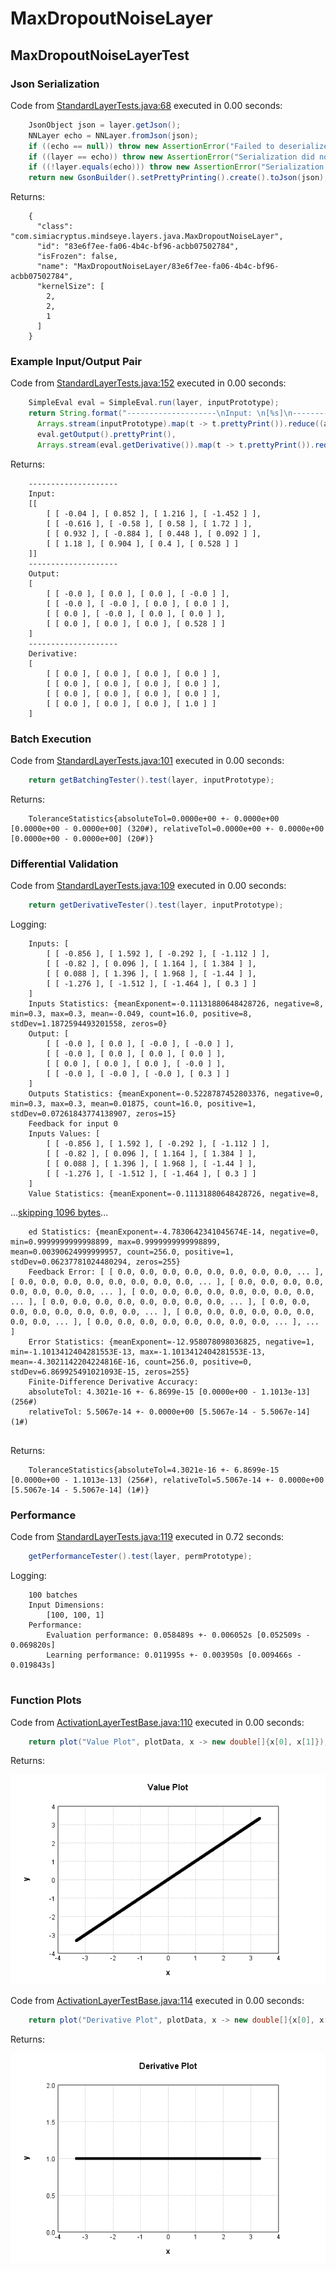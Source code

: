 # MaxDropoutNoiseLayer
## MaxDropoutNoiseLayerTest
### Json Serialization
Code from [StandardLayerTests.java:68](../../../../../../../src/main/java/com/simiacryptus/mindseye/test/StandardLayerTests.java#L68) executed in 0.00 seconds: 
```java
    JsonObject json = layer.getJson();
    NNLayer echo = NNLayer.fromJson(json);
    if ((echo == null)) throw new AssertionError("Failed to deserialize");
    if ((layer == echo)) throw new AssertionError("Serialization did not copy");
    if ((!layer.equals(echo))) throw new AssertionError("Serialization not equal");
    return new GsonBuilder().setPrettyPrinting().create().toJson(json);
```

Returns: 

```
    {
      "class": "com.simiacryptus.mindseye.layers.java.MaxDropoutNoiseLayer",
      "id": "83e6f7ee-fa06-4b4c-bf96-acbb07502784",
      "isFrozen": false,
      "name": "MaxDropoutNoiseLayer/83e6f7ee-fa06-4b4c-bf96-acbb07502784",
      "kernelSize": [
        2,
        2,
        1
      ]
    }
```



### Example Input/Output Pair
Code from [StandardLayerTests.java:152](../../../../../../../src/main/java/com/simiacryptus/mindseye/test/StandardLayerTests.java#L152) executed in 0.00 seconds: 
```java
    SimpleEval eval = SimpleEval.run(layer, inputPrototype);
    return String.format("--------------------\nInput: \n[%s]\n--------------------\nOutput: \n%s\n--------------------\nDerivative: \n%s",
      Arrays.stream(inputPrototype).map(t -> t.prettyPrint()).reduce((a, b) -> a + ",\n" + b).get(),
      eval.getOutput().prettyPrint(),
      Arrays.stream(eval.getDerivative()).map(t -> t.prettyPrint()).reduce((a, b) -> a + ",\n" + b).get());
```

Returns: 

```
    --------------------
    Input: 
    [[
    	[ [ -0.04 ], [ 0.852 ], [ 1.216 ], [ -1.452 ] ],
    	[ [ -0.616 ], [ -0.58 ], [ 0.58 ], [ 1.72 ] ],
    	[ [ 0.932 ], [ -0.884 ], [ 0.448 ], [ 0.092 ] ],
    	[ [ 1.18 ], [ 0.904 ], [ 0.4 ], [ 0.528 ] ]
    ]]
    --------------------
    Output: 
    [
    	[ [ -0.0 ], [ 0.0 ], [ 0.0 ], [ -0.0 ] ],
    	[ [ -0.0 ], [ -0.0 ], [ 0.0 ], [ 0.0 ] ],
    	[ [ 0.0 ], [ -0.0 ], [ 0.0 ], [ 0.0 ] ],
    	[ [ 0.0 ], [ 0.0 ], [ 0.0 ], [ 0.528 ] ]
    ]
    --------------------
    Derivative: 
    [
    	[ [ 0.0 ], [ 0.0 ], [ 0.0 ], [ 0.0 ] ],
    	[ [ 0.0 ], [ 0.0 ], [ 0.0 ], [ 0.0 ] ],
    	[ [ 0.0 ], [ 0.0 ], [ 0.0 ], [ 0.0 ] ],
    	[ [ 0.0 ], [ 0.0 ], [ 0.0 ], [ 1.0 ] ]
    ]
```



### Batch Execution
Code from [StandardLayerTests.java:101](../../../../../../../src/main/java/com/simiacryptus/mindseye/test/StandardLayerTests.java#L101) executed in 0.00 seconds: 
```java
    return getBatchingTester().test(layer, inputPrototype);
```

Returns: 

```
    ToleranceStatistics{absoluteTol=0.0000e+00 +- 0.0000e+00 [0.0000e+00 - 0.0000e+00] (320#), relativeTol=0.0000e+00 +- 0.0000e+00 [0.0000e+00 - 0.0000e+00] (20#)}
```



### Differential Validation
Code from [StandardLayerTests.java:109](../../../../../../../src/main/java/com/simiacryptus/mindseye/test/StandardLayerTests.java#L109) executed in 0.00 seconds: 
```java
    return getDerivativeTester().test(layer, inputPrototype);
```
Logging: 
```
    Inputs: [
    	[ [ -0.856 ], [ 1.592 ], [ -0.292 ], [ -1.112 ] ],
    	[ [ -0.82 ], [ 0.096 ], [ 1.164 ], [ 1.384 ] ],
    	[ [ 0.088 ], [ 1.396 ], [ 1.968 ], [ -1.44 ] ],
    	[ [ -1.276 ], [ -1.512 ], [ -1.464 ], [ 0.3 ] ]
    ]
    Inputs Statistics: {meanExponent=-0.11131880648428726, negative=8, min=0.3, max=0.3, mean=-0.049, count=16.0, positive=8, stdDev=1.1872594493201558, zeros=0}
    Output: [
    	[ [ -0.0 ], [ 0.0 ], [ -0.0 ], [ -0.0 ] ],
    	[ [ -0.0 ], [ 0.0 ], [ 0.0 ], [ 0.0 ] ],
    	[ [ 0.0 ], [ 0.0 ], [ 0.0 ], [ -0.0 ] ],
    	[ [ -0.0 ], [ -0.0 ], [ -0.0 ], [ 0.3 ] ]
    ]
    Outputs Statistics: {meanExponent=-0.5228787452803376, negative=0, min=0.3, max=0.3, mean=0.01875, count=16.0, positive=1, stdDev=0.07261843774138907, zeros=15}
    Feedback for input 0
    Inputs Values: [
    	[ [ -0.856 ], [ 1.592 ], [ -0.292 ], [ -1.112 ] ],
    	[ [ -0.82 ], [ 0.096 ], [ 1.164 ], [ 1.384 ] ],
    	[ [ 0.088 ], [ 1.396 ], [ 1.968 ], [ -1.44 ] ],
    	[ [ -1.276 ], [ -1.512 ], [ -1.464 ], [ 0.3 ] ]
    ]
    Value Statistics: {meanExponent=-0.11131880648428726, negative=8, 
```
...[skipping 1096 bytes](etc/123.txt)...
```
    ed Statistics: {meanExponent=-4.7830642341045674E-14, negative=0, min=0.9999999999998899, max=0.9999999999998899, mean=0.00390624999999957, count=256.0, positive=1, stdDev=0.06237781024480294, zeros=255}
    Feedback Error: [ [ 0.0, 0.0, 0.0, 0.0, 0.0, 0.0, 0.0, 0.0, ... ], [ 0.0, 0.0, 0.0, 0.0, 0.0, 0.0, 0.0, 0.0, ... ], [ 0.0, 0.0, 0.0, 0.0, 0.0, 0.0, 0.0, 0.0, ... ], [ 0.0, 0.0, 0.0, 0.0, 0.0, 0.0, 0.0, 0.0, ... ], [ 0.0, 0.0, 0.0, 0.0, 0.0, 0.0, 0.0, 0.0, ... ], [ 0.0, 0.0, 0.0, 0.0, 0.0, 0.0, 0.0, 0.0, ... ], [ 0.0, 0.0, 0.0, 0.0, 0.0, 0.0, 0.0, 0.0, ... ], [ 0.0, 0.0, 0.0, 0.0, 0.0, 0.0, 0.0, 0.0, ... ], ... ]
    Error Statistics: {meanExponent=-12.958078098036825, negative=1, min=-1.1013412404281553E-13, max=-1.1013412404281553E-13, mean=-4.3021142204224816E-16, count=256.0, positive=0, stdDev=6.869925491021093E-15, zeros=255}
    Finite-Difference Derivative Accuracy:
    absoluteTol: 4.3021e-16 +- 6.8699e-15 [0.0000e+00 - 1.1013e-13] (256#)
    relativeTol: 5.5067e-14 +- 0.0000e+00 [5.5067e-14 - 5.5067e-14] (1#)
    
```

Returns: 

```
    ToleranceStatistics{absoluteTol=4.3021e-16 +- 6.8699e-15 [0.0000e+00 - 1.1013e-13] (256#), relativeTol=5.5067e-14 +- 0.0000e+00 [5.5067e-14 - 5.5067e-14] (1#)}
```



### Performance
Code from [StandardLayerTests.java:119](../../../../../../../src/main/java/com/simiacryptus/mindseye/test/StandardLayerTests.java#L119) executed in 0.72 seconds: 
```java
    getPerformanceTester().test(layer, permPrototype);
```
Logging: 
```
    100 batches
    Input Dimensions:
    	[100, 100, 1]
    Performance:
    	Evaluation performance: 0.058489s +- 0.006052s [0.052509s - 0.069820s]
    	Learning performance: 0.011995s +- 0.003950s [0.009466s - 0.019843s]
    
```

### Function Plots
Code from [ActivationLayerTestBase.java:110](../../../../../../../src/test/java/com/simiacryptus/mindseye/layers/java/ActivationLayerTestBase.java#L110) executed in 0.00 seconds: 
```java
    return plot("Value Plot", plotData, x -> new double[]{x[0], x[1]});
```

Returns: 

![Result](etc/test.660.png)



Code from [ActivationLayerTestBase.java:114](../../../../../../../src/test/java/com/simiacryptus/mindseye/layers/java/ActivationLayerTestBase.java#L114) executed in 0.00 seconds: 
```java
    return plot("Derivative Plot", plotData, x -> new double[]{x[0], x[2]});
```

Returns: 

![Result](etc/test.661.png)



